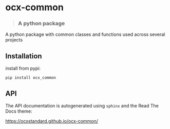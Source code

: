# ocx-common
> ### A python package

A python package with common classes and functions used across several projects

## Installation

install from pypi:
````commandline
pip install ocx_common
````

## API

The API documentation is autogenerated using ``sphinx`` and the Read The Docs theme:

https://ocxstandard.github.io/ocx-common/
